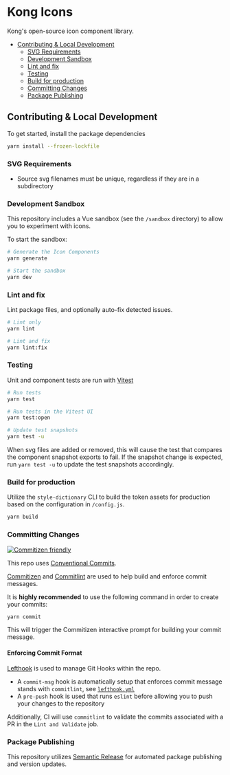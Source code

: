 # Kong Icons

Kong's open-source icon component library.

- [Contributing \& Local Development](#contributing--local-development)
  - [SVG Requirements](#svg-requirements)
  - [Development Sandbox](#development-sandbox)
  - [Lint and fix](#lint-and-fix)
  - [Testing](#testing)
  - [Build for production](#build-for-production)
  - [Committing Changes](#committing-changes)
  - [Package Publishing](#package-publishing)

## Contributing & Local Development

To get started, install the package dependencies

```sh
yarn install --frozen-lockfile
```

### SVG Requirements

<!-- TODO: Add a script rule to enforce -->
- Source svg filenames must be unique, regardless if they are in a subdirectory

### Development Sandbox

This repository includes a Vue sandbox (see the `/sandbox` directory) to allow you to experiment with icons.

To start the sandbox:

```sh
# Generate the Icon Components
yarn generate

# Start the sandbox
yarn dev
```

### Lint and fix

Lint package files, and optionally auto-fix detected issues.

```sh
# Lint only
yarn lint

# Lint and fix
yarn lint:fix
```

### Testing

Unit and component tests are run with [Vitest](https://vitest.dev/)

```sh
# Run tests
yarn test

# Run tests in the Vitest UI
yarn test:open

# Update test snapshots
yarn test -u
```

When svg files are added or removed, this will cause the test that compares the component snapshot exports to fail. If the snapshot change is expected, run `yarn test -u` to update the test snapshots accordingly.

### Build for production

Utilize the `style-dictionary` CLI to build the token assets for production based on the configuration in `/config.js`.

```sh
yarn build
```

### Committing Changes

[![Commitizen friendly](https://img.shields.io/badge/commitizen-friendly-brightgreen.svg)](http://commitizen.github.io/cz-cli/)

This repo uses [Conventional Commits](https://www.conventionalcommits.org/en/v1.0.0/).

[Commitizen](https://github.com/commitizen/cz-cli) and [Commitlint](https://github.com/conventional-changelog/commitlint) are used to help build and enforce commit messages.

It is **highly recommended** to use the following command in order to create your commits:

```sh
yarn commit
```

This will trigger the Commitizen interactive prompt for building your commit message.

#### Enforcing Commit Format

[Lefthook](https://github.com/evilmartians/lefthook) is used to manage Git Hooks within the repo.

- A `commit-msg` hook is automatically setup that enforces commit message stands with `commitlint`, see [`lefthook.yml`](./lefthook.yaml)
- A `pre-push` hook is used that runs `eslint` before allowing you to push your changes to the repository

Additionally, CI will use `commitlint` to validate the commits associated with a PR in the `Lint and Validate` job.

### Package Publishing

This repository utilizes [Semantic Release](https://github.com/semantic-release/semantic-release) for automated package publishing and version updates.
